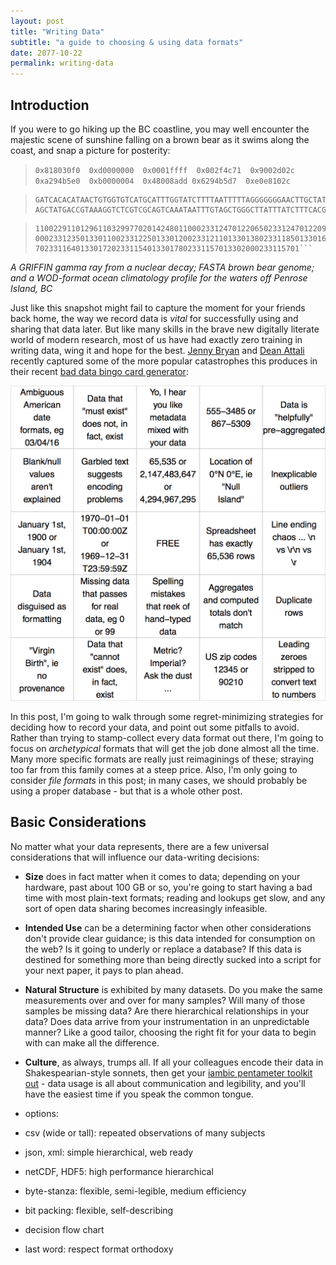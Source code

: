 ```yaml
---
layout: post
title: "Writing Data"
subtitle: "a guide to choosing & using data formats"
date: 2077-10-22
permalink: writing-data
---
```


## Introduction

If you were to go hiking up the BC coastline, you may well encounter the majestic scene of sunshine falling on a brown bear as it swims along the coast, and snap a picture for posterity:


> ```0x818030f0  0xd0000000  0x0001ffff  0x002f4c71  0x9002d02c  0xa294b5e0  0xb0000004  0x48008add 0x6294b5d7  0xe0e8102c```

> ```>gi|19343502|ref|NC_003427.1| Ursus arctos mitochondrion, complete genome
> GATCACACATAACTGTGGTGTCATGCATTTGGTATCTTTTAATTTTTAGGGGGGGAACTTGCTATGACTC
> AGCTATGACCGTAAAGGTCTCGTCGCAGTCAAATAATTTGTAGCTGGGCTTATTTATCTTTCACGGGTCG```

> ```C32998861501009969002291971 216442238255351461562-127722120 1110101511 102351411
> 11002291101296110329977020142480110002331247012206502331247012209002331242013301
> 00023312350133011002331225013301200233121101330138023311850133016002220170133016
> 70233116401330172023311540133017802331157013302000233115701```

*A GRIFFIN gamma ray from a nuclear decay; FASTA brown bear genome; and a WOD-format ocean climatology profile for the waters off Penrose Island, BC*

Just like this snapshot might fail to capture the moment for your friends back home, the way we record data is *vital* for successfully using and sharing that data later. But like many skills in the brave new digitally literate world of modern research, most of us have had exactly zero training in writing data, wing it and hope for the best. [Jenny Bryan](https://twitter.com/jennybryan) and [Dean Attali](http://deanattali.com/) recently captured some of the more popular catastrophes this produces in their recent [bad data bingo card generator](http://daattali.com/shiny/bingo/):

![bingo!](/img/bingo.png)

In this post, I'm going to walk through some regret-minimizing strategies for deciding how to record your data, and point out some pitfalls to avoid. Rather than trying to stamp-collect every data format out there, I'm going to focus on *archetypical* formats that will get the job done almost all the time. Many more specific formats are really just reimaginings of these; straying too far from this family comes at a steep price. Also, I'm only going to consider *file formats* in this post; in many cases, we should probably be using a proper database - but that is a whole other post.

## Basic Considerations

No matter what your data represents, there are a few universal considerations that will influence our data-writing decisions:

 - **Size** does in fact matter when it comes to data; depending on your hardware, past about 100 GB or so, you're going to start having a bad time with most plain-text formats; reading and lookups get slow, and any sort of open data sharing becomes increasingly infeasible.
 - **Intended Use** can be a determining factor when other considerations don't provide clear guidance; is this data intended for consumption on the web? Is it going to underly or replace a database? If this data is destined for something more than being directly sucked into a script for your next paper, it pays to plan ahead.
 - **Natural Structure** is exhibited by many datasets. Do you make the same measurements over and over for many samples? Will many of those samples be missing data? Are there hierarchical relationships in your data? Does data arrive from your instrumentation in an unpredictable manner? Like a good tailor, choosing the right fit for your data to begin with can make all the difference.
 - **Culture**, as always, trumps all. If all your colleagues encode their data in Shakespearian-style sonnets, then get your [iambic pentameter toolkit out](https://github.com/rossgoodwin/sonnetizer) - data usage is all about communication and legibility, and you'll have the easiest time if you speak the common tongue.


















 - options:
  - csv (wide or tall): repeated observations of many subjects
  - json, xml: simple hierarchical, web ready
  - netCDF, HDF5: high performance hierarchical
  - byte-stanza: flexible, semi-legible, medium efficiency
  - bit packing: flexible, self-describing
 - decision flow chart
 - last word: respect format orthodoxy
